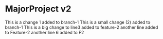 # MajorProject v2
This is a change 1 added to branch-1
This is a small change (2) added to branch-1
This is a big change to line3 added to feature-2
another line added to Feature-2
another line 6 added to F2
